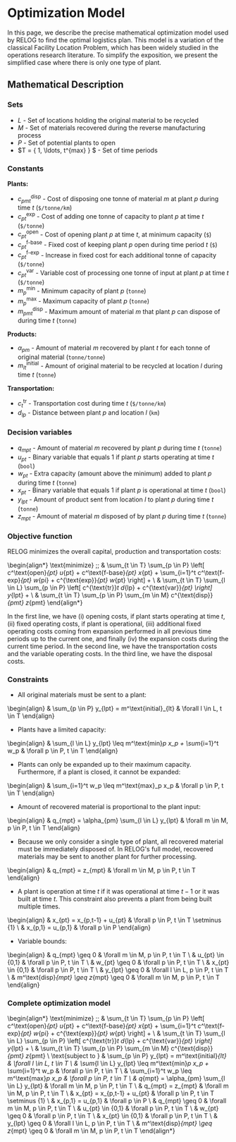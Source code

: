 # Optimization Model

In this page, we describe the precise mathematical optimization model used by RELOG to find the optimal logistics plan. This model is a variation of the classical Facility Location Problem, which has been widely studied in the operations research literature. To simplify the exposition, we present the simplified case where there is only one type of plant.

## Mathematical Description

### Sets

* $L$ - Set of locations holding the original material to be recycled
* $M$ - Set of materials recovered during the reverse manufacturing process
* $P$ - Set of potential plants to open
* $T = \{ 1, \ldots, t^{max} \} $ - Set of time periods

### Constants

**Plants:**

* $c^\text{disp}_{pmt}$ - Cost of disposing one tonne of material $m$ at plant $p$ during time $t$ (`$/tonne/km`)
* $c^\text{exp}_{pt}$ - Cost of adding one tonne of capacity to plant $p$ at time $t$ (`$/tonne`)
* $c^\text{open}_{pt}$ - Cost of opening plant $p$ at time $t$, at minimum capacity (`$`)
* $c^\text{f-base}_{pt}$ - Fixed cost of keeping plant $p$ open during time period $t$ (`$`)
* $c^\text{f-exp}_{pt}$ - Increase in fixed cost for each additional tonne of capacity (`$/tonne`)
* $c^\text{var}_{pt}$ - Variable cost of processing one tonne of input at plant $p$ at time $t$ (`$/tonne`)
* $m^\text{min}_p$ - Minimum capacity of plant $p$ (`tonne`)
* $m^\text{max}_p$ - Maximum capacity of plant $p$ (`tonne`)
* $m^\text{disp}_{pmt}$ - Maximum amount of material $m$ that plant $p$ can dispose of during time $t$ (`tonne`)

**Products:**

* $\alpha_{pm}$ - Amount of material $m$ recovered by plant $t$ for each tonne of original material (`tonne/tonne`)
* $m^\text{initial}_{lt}$ - Amount of original material to be recycled at location $l$ during time $t$ (`tonne`)

**Transportation:**

* $c^\text{tr}_{t}$ - Transportation cost during time $t$ (`$/tonne/km`)
* $d_{lp}$ - Distance between plant $p$ and location $l$ (`km`)


### Decision variables
* $q_{mpt}$ - Amount of material $m$ recovered by plant $p$ during time $t$ (`tonne`)
* $u_{pt}$ - Binary variable that equals 1 if plant $p$ starts operating at time $t$ (`bool`)
* $w_{pt}$ - Extra capacity (amount above the minimum) added to plant $p$ during time $t$ (`tonne`)
* $x_{pt}$ - Binary variable that equals 1 if plant $p$ is operational at time $t$ (`bool`)
* $y_{lpt}$ - Amount of product sent from location $l$ to plant $p$ during time $t$ (`tonne`)
* $z_{mpt}$ - Amount of material $m$ disposed of by plant $p$ during time $t$ (`tonne`)


### Objective function

RELOG minimizes the overall capital, production and transportation costs:

\begin{align*}
    \text{minimize} \;\; &
        \sum_{t \in T} \sum_{p \in P} \left[
                c^\text{open}_{pt} u_{pt} +
                c^\text{f-base}_{pt} x_{pt} +
                \sum_{i=1}^t c^\text{f-exp}_{pt} w_{pi} +
                c^{\text{exp}}_{pt} w_{pt}
            \right] + \\
    &
        \sum_{t \in T} \sum_{l \in L} \sum_{p \in P} \left[
            c^{\text{tr}}_t d_{lp} + c^{\text{var}}_{pt}
        \right]  y_{lpt} + \\
    &
        \sum_{t \in T} \sum_{p \in P} \sum_{m \in M} c^{\text{disp}}_{pmt} z_{pmt}
\end{align*}

In the first line, we have (i) opening costs, if plant starts operating at time $t$, (ii) fixed operating costs, if plant is operational, (iii) additional fixed operating costs coming from expansion performed in all previous time periods up to the current one, and finally (iv) the expansion costs during the current time period.
In the second line, we have the transportation costs and the variable operating costs.
In the third line, we have the disposal costs.

### Constraints

* All original materials must be sent to a plant:

\begin{align}
    & \sum_{p \in P} y_{lpt} = m^\text{initial}_{lt} 
        & \forall l \in L, t \in T
\end{align}

* Plants have a limited capacity:

\begin{align}
    & \sum_{l \in L} y_{lpt} \leq m^\text{min}_p x_p + \sum_{i=1}^t w_p
        & \forall p \in P, t \in T
\end{align}

* Plants can only be expanded up to their maximum capacity. Furthermore, if a plant is closed, it cannot be expanded:

\begin{align}
    & \sum_{i=1}^t w_p \leq m^\text{max}_p x_p
        & \forall p \in P, t \in T
\end{align}

* Amount of recovered material is proportional to the plant input: 

\begin{align}
    & q_{mpt} = \alpha_{pm} \sum_{l \in L} y_{lpt}
        & \forall m \in M, p \in P, t \in T
\end{align}

* Because we only consider a single type of plant, all recovered material must be immediately disposed of. In RELOG's full model, recovered materials may be sent to another plant for further processing.

\begin{align}
    & q_{mpt} = z_{mpt}
        & \forall m \in M, p \in P, t \in T
\end{align}

* A plant is operation at time $t$ if it was operational at time $t-1$ or it was built at time $t$. This constraint also prevents a plant from being built multiple times.

\begin{align}
    & x_{pt} = x_{p,t-1} + u_{pt}
        & \forall p \in P, t \in T \setminus \{1\} \\
    & x_{p,1} = u_{p,1}
        & \forall p \in P
\end{align}


* Variable bounds:

\begin{align}
    & q_{mpt} \geq 0
        & \forall m \in M, p \in P, t \in T \\
    & u_{pt} \in \{0,1\}
        & \forall p \in P, t \in T \\
    & w_{pt} \geq 0
        & \forall p \in P, t \in T \\
    & x_{pt} \in \{0,1\}
        & \forall p \in P, t \in T \\
    & y_{lpt} \geq 0
        & \forall l \in L, p \in P, t \in T \\
    & m^\text{disp}_{mpt} \geq z_{mpt} \geq 0
        & \forall m \in M, p \in P, t \in T
\end{align}

### Complete optimization model

\begin{align*}
    \text{minimize} \;\; &
        \sum_{t \in T} \sum_{p \in P} \left[
                c^\text{open}_{pt} u_{pt} +
                c^\text{f-base}_{pt} x_{pt} +
                \sum_{i=1}^t c^\text{f-exp}_{pt} w_{pi} +
                c^{\text{exp}}_{pt} w_{pt}
            \right] + \\
    &
        \sum_{t \in T} \sum_{l \in L} \sum_{p \in P} \left[
            c^{\text{tr}}_t d_{lp} + c^{\text{var}}_{pt}
        \right]  y_{lpt} + \\
    &
        \sum_{t \in T} \sum_{p \in P} \sum_{m \in M} c^{\text{disp}}_{pmt} z_{pmt} \\
    \text{subject to } & \sum_{p \in P} y_{lpt} = m^\text{initial}_{lt} 
        & \forall l \in L, t \in T \\
    & \sum_{l \in L} y_{lpt} \leq m^\text{min}_p x_p + \sum_{i=1}^t w_p
        & \forall p \in P, t \in T \\
    & \sum_{i=1}^t w_p \leq m^\text{max}_p x_p
        & \forall p \in P, t \in T \\
    & q_{mpt} = \alpha_{pm} \sum_{l \in L} y_{lpt}
        & \forall m \in M, p \in P, t \in T \\
    & q_{mpt} = z_{mpt}
        & \forall m \in M, p \in P, t \in T \\
    & x_{pt} = x_{p,t-1} + u_{pt}
        & \forall p \in P, t \in T \setminus \{1\} \\
    & x_{p,1} = u_{p,1}
        & \forall p \in P \\
    & q_{mpt} \geq 0
        & \forall m \in M, p \in P, t \in T \\
    & u_{pt} \in \{0,1\}
        & \forall p \in P, t \in T \\
    & w_{pt} \geq 0
        & \forall p \in P, t \in T \\
    & x_{pt} \in \{0,1\}
        & \forall p \in P, t \in T \\
    & y_{lpt} \geq 0
        & \forall l \in L, p \in P, t \in T \\
    & m^\text{disp}_{mpt} \geq z_{mpt} \geq 0
        & \forall m \in M, p \in P, t \in T
\end{align*}
